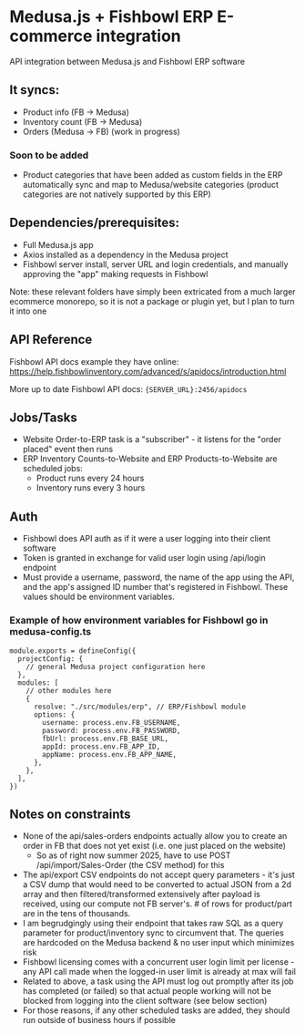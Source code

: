 # Medusa.js + Fishbowl ERP E-commerce integration
API integration between Medusa.js and Fishbowl ERP software

## It syncs:
- Product info (FB -> Medusa)
- Inventory count (FB -> Medusa)
- Orders (Medusa -> FB) (work in progress)

### Soon to be added
- Product categories that have been added as custom fields in the ERP automatically sync and map to Medusa/website categories (product categories are not natively supported by this ERP)

## Dependencies/prerequisites:
- Full Medusa.js app
- Axios installed as a dependency in the Medusa project
- Fishbowl server install, server URL and login credentials, and manually approving the "app" making requests in Fishbowl

Note: these relevant folders have simply been extricated from a much larger ecommerce monorepo, so it is not a package or plugin yet, but I plan to turn it into one

## API Reference

Fishbowl API docs example they have online: https://help.fishbowlinventory.com/advanced/s/apidocs/introduction.html

More up to date Fishbowl API docs: `{SERVER_URL}:2456/apidocs`

## Jobs/Tasks
- Website Order-to-ERP task is a "subscriber" - it listens for the "order placed" event then runs
- ERP Inventory Counts-to-Website and ERP Products-to-Website are scheduled jobs: 
  - Product runs every 24 hours
  - Inventory runs every 3 hours

## Auth
- Fishbowl does API auth as if it were a user logging into their client software
- Token is granted in exchange for valid user login using /api/login endpoint
- Must provide a username, password, the name of the app using the API, and the app's assigned ID number that's registered in Fishbowl. These values should be environment variables.

### Example of how environment variables for Fishbowl go in medusa-config.ts
```
module.exports = defineConfig({
  projectConfig: {
    // general Medusa project configuration here
  },
  modules: [
    // other modules here
    {
      resolve: "./src/modules/erp", // ERP/Fishbowl module
      options: {
        username: process.env.FB_USERNAME,
        password: process.env.FB_PASSWORD,
        fbUrl: process.env.FB_BASE_URL,
        appId: process.env.FB_APP_ID,
        appName: process.env.FB_APP_NAME,
      },
    },
  ],
})
```

## Notes on constraints
- None of the api/sales-orders endpoints actually allow you to create an order in FB that does not yet exist (i.e. one just placed on the website)
    - So as of right now summer 2025, have to use POST /api/import/Sales-Order (the CSV method) for this
- The api/export CSV endpoints do not accept query parameters - it's just a CSV dump that would need to be converted to actual JSON from a 2d array and then filtered/transformed extensively after payload is received, using our compute not FB server's. # of rows for product/part are in the tens of thousands.
- I am begrudgingly using their endpoint that takes raw SQL as a query parameter for product/inventory sync to circumvent that. The queries are hardcoded on the Medusa backend & no user input which minimizes risk
- Fishbowl licensing comes with a concurrent user login limit per license - any API call made when the logged-in user limit is already at max will fail 
- Related to above, a task using the API must log out promptly after its job has completed (or failed) so that actual people working will not be blocked from logging into the client software (see below section)
- For those reasons, if any other scheduled tasks are added, they should run outside of business hours if possible
